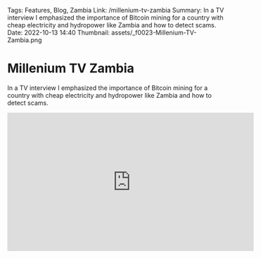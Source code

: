 Tags: Features, Blog, Zambia
Link: /millenium-tv-zambia
Summary: In a TV interview I emphasized the importance of Bitcoin mining for a country with cheap electricity and hydropower like Zambia and how to detect scams. 
Date: 2022-10-13 14:40
Thumbnail: assets/_f0023-Millenium-TV-Zambia.png

# Millenium TV Zambia

In a TV interview I emphasized the importance of Bitcoin mining for a country with cheap electricity and hydropower like Zambia and how to detect scams. 

<iframe width="560" height="315" src="https://www.youtube.com/embed/cZI2wkvxqf4" title="YouTube video player" frameborder="0" allow="accelerometer; autoplay; clipboard-write; encrypted-media; gyroscope; picture-in-picture" allowfullscreen></iframe>

